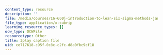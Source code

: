 ```yaml
---
content_type: resource
description: ''
file: /media/courses/16-660j-introduction-to-lean-six-sigma-methods-january-iap-2012/ce717618c95f0c8cc2fcd8a0fbc9cf18_uGkH08B05Q4.srt
file_type: application/x-subrip
learning_resource_types: []
ocw_type: OCWFile
resourcetype: Other
title: 3play caption file
uid: ce717618-c95f-0c8c-c2fc-d8a0fbc9cf18
---
```

